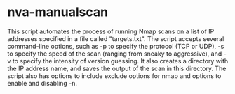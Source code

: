 # nva-manualscan

This script automates the process of running Nmap scans on a list of IP addresses specified in a file called "targets.txt". The script accepts several command-line options, such as -p to specify the protocol (TCP or UDP), -s to specify the speed of the scan (ranging from sneaky to aggressive), and -v to specify the intensity of version guessing. It also creates a directory with the IP address name, and saves the output of the scan in this directory. The script also has options to include exclude options for nmap and options to enable and disabling -n.
